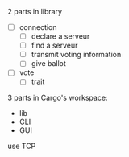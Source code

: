 2 parts in library
- [ ] connection
	+ [ ] declare a serveur
	+ [ ] find a serveur
	+ [ ] transmit voting information
	+ [ ] give ballot
- [ ] vote
	+ [ ] trait

3 parts in Cargo's workspace:
- lib
- CLI
- GUI

use TCP


